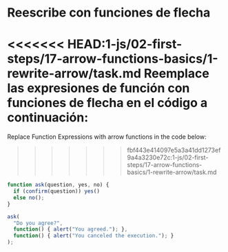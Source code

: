 
# Reescribe con funciones de flecha

<<<<<<< HEAD:1-js/02-first-steps/17-arrow-functions-basics/1-rewrite-arrow/task.md
Reemplace las expresiones de función con funciones de flecha en el código a continuación:
=======
Replace Function Expressions with arrow functions in the code below:
>>>>>>> fbf443e414097e5a3a41dd1273ef9a4a3230e72c:1-js/02-first-steps/17-arrow-functions-basics/1-rewrite-arrow/task.md

```js run
function ask(question, yes, no) {
  if (confirm(question)) yes()
  else no();
}

ask(
  "Do you agree?",
  function() { alert("You agreed."); },
  function() { alert("You canceled the execution."); }
);
```
